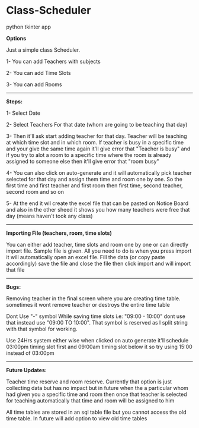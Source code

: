 # Class-Scheduler
python tkinter app



**Options**

Just a simple class Scheduler.

1- You can add Teachers with subjects

2- You can add Time Slots

3- You can add Rooms

_____________________________________________________________

**Steps:**

1- Select Date

2- Select Teachers For that date (whom are going to be teaching that day)

3- Then it'll ask start adding teacher for that day. Teacher will be teaching at which time slot and in which room. If teacher is busy in a specific time and your give the same time again it'll give error that "Teacher is busy" and if you try to alot a room to a specific time where the room is already assigned to someone else then it'll give error that "room busy"

4- You can also click on auto-generate and it will automatically pick teacher selected for that day and assign them time and room one by one. So the first time and first teacher and first room then first time, second teacher, second room and so on

5- At the end it wil create the excel file that can be pasted on Notice Board and also in the other sheed it shows you how many teachers were free that day (means haven't took any class)

________________________________________________________________________

**Importing File (teachers, room, time slots)**

You can either add teacher, time slots and room one by one or can directly import file. Sample file is given. All you need to do is when you press import it will automatically open an excel file. Fill the data (or copy paste accordingly) save the file and close the file then click import and will import that file

________________________________________________________________________

**Bugs:**

Removing teacher in the final screen where you are creating time table. sometimes it wont remove teacher or destroys the entire time table

Dont Use "-" symbol While saving time slots i.e: "09:00 - 10:00" dont use that instead use "09:00 TO 10:00". That symbol is reserved as I split string with that symbol for working.

Use 24Hrs system either wise when clicked on auto generate it'll schedule 03:00pm timing slot first and 09:00am timing slot below it so try using 15:00 instead of 03:00pm

_________________________________________________________________________

**Future Updates:**

Teacher time reserve and room reserve. Currently that option is just collecting data but has no impact but in future when the a particular whom had given you a specific time and room then once that teacher is selected for teaching automatically that time and room will be assigned to him

All time tables are stored in an sql table file but you cannot access the old time table. In future will add option to view old time tables
